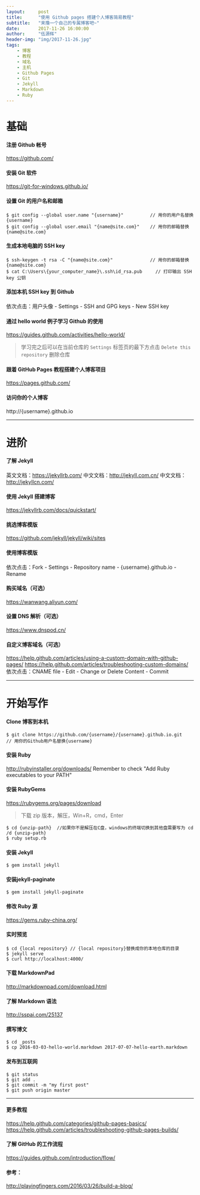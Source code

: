 ```yaml
---
layout:     post
title:      "使用 Github pages 搭建个人博客简易教程"
subtitle:   "来撸一个自己的专属博客吧~"
date:       2017-11-26 16:00:00
author:     "伍源辉"
header-img: "img/2017-11-26.jpg"
tags:
    - 博客
    - 教程
    - 域名
    - 主机
    - Github Pages
    - Git
    - Jekyll
    - Markdown
    - Ruby
---
```


# 基础

#### 注册 Github 帐号
https://github.com/

#### 安装 Git 软件
https://git-for-windows.github.io/

#### 设置 Git 的用户名和邮箱
```
$ git config --global user.name "{username}"          // 用你的用户名替换{username}
$ git config --global user.email "{name@site.com}"    // 用你的邮箱替换{name@site.com}
```

#### 生成本地电脑的 SSH key
```
$ ssh-keygen -t rsa -C "{name@site.com}"              // 用你的邮箱替换{name@site.com}
$ cat C:\Users\{your_computer_name}\.ssh\id_rsa.pub     // 打印输出 SSH key 公钥
```

#### 添加本机 SSH key 到 Github
依次点击：用户头像 - Settings - SSH and GPG keys - New SSH key

#### 通过 hello world 例子学习 Github 的使用
https://guides.github.com/activities/hello-world/

> 学习完之后可以在当前仓库的 `Settings` 标签页的最下方点击 `Delete this repository` 删除仓库

#### 跟着 GitHub Pages 教程搭建个人博客项目
https://pages.github.com/

#### 访问你的个人博客
http://{username}.github.io

---

# 进阶

#### 了解 Jekyll
英文文档：https://jekyllrb.com/
中文文档：http://jekyll.com.cn/
中文文档：http://jekyllcn.com/

#### 使用 Jekyll 搭建博客
https://jekyllrb.com/docs/quickstart/

#### 挑选博客模版
https://github.com/jekyll/jekyll/wiki/sites

#### 使用博客模版
依次点击：Fork - Settings - Repository name - {username}.github.io - Rename

#### 购买域名（可选）
https://wanwang.aliyun.com/

#### 设置 DNS 解析（可选）
https://www.dnspod.cn/

#### 自定义博客域名（可选）
https://help.github.com/articles/using-a-custom-domain-with-github-pages/
https://help.github.com/articles/troubleshooting-custom-domains/
依次点击：CNAME file - Edit - Change or Delete Content - Commit

---

# 开始写作

#### Clone 博客到本机
```
$ git clone https://github.com/{username}/{username}.github.io.git     // 用你的Github用户名替换{username}
```

#### 安装 Ruby
http://rubyinstaller.org/downloads/
Remember to check "Add Ruby executables to your PATH"

#### 安装 RubyGems
https://rubygems.org/pages/download
> 下载 zip 版本，解压，Win+R，cmd，Enter

```
$ cd {unzip-path}  //如果你不是解压在C盘，windows的终端切换到其他盘需要写为 cd /d {unzip-path}
$ ruby setup.rb
```

#### 安装 Jekyll
```
$ gem install jekyll
```

#### 安装jekyll-paginate
```
$ gem install jekyll-paginate
```

#### 修改 Ruby 源
https://gems.ruby-china.org/

#### 实时预览
```
$ cd {local repository} // {local repository}替换成你的本地仓库的目录
$ jekyll serve
$ curl http://localhost:4000/
```

#### 下载 MarkdownPad
http://markdownpad.com/download.html

#### 了解 Markdown 语法
http://sspai.com/25137

#### 撰写博文
```
$ cd _posts
$ cp 2016-03-03-hello-world.markdown 2017-07-07-hello-earth.markdown
```

#### 发布到互联网
```
$ git status
$ git add .
$ git commit -m "my first post"
$ git push origin master
```

---

#### 更多教程
https://help.github.com/categories/github-pages-basics/
https://help.github.com/articles/troubleshooting-github-pages-builds/

#### 了解 GitHub 的工作流程
https://guides.github.com/introduction/flow/

#### 参考：
http://playingfingers.com/2016/03/26/build-a-blog/


